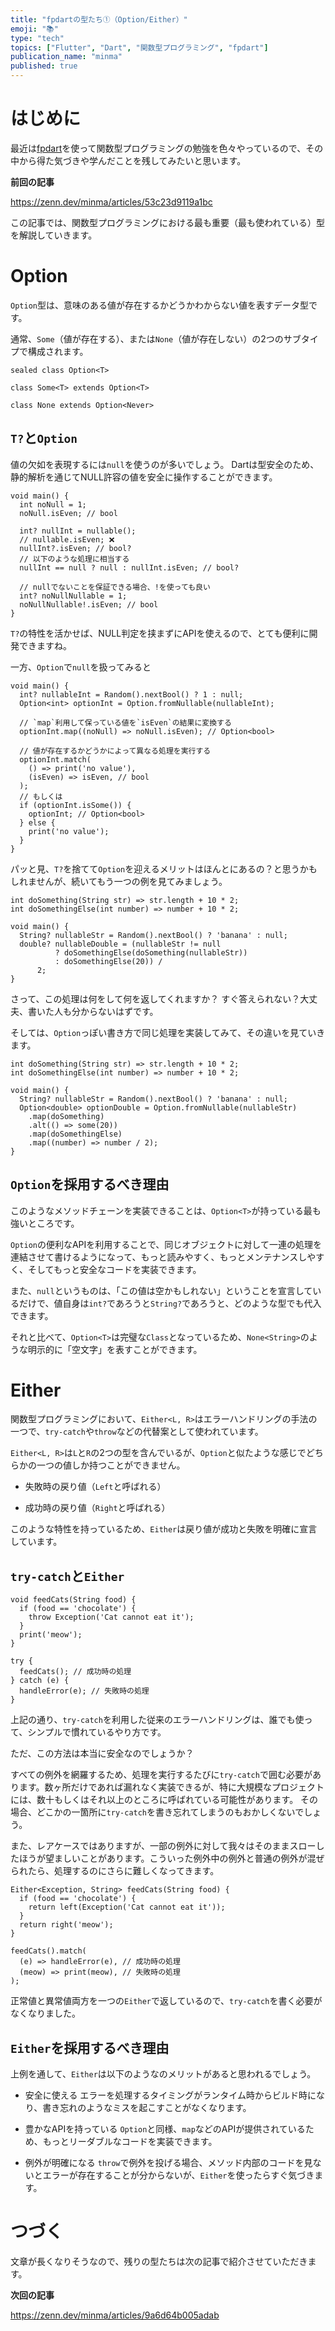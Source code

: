 ```yaml
---
title: "fpdartの型たち①（Option/Either）"
emoji: "📚"
type: "tech"
topics: ["Flutter", "Dart", "関数型プログラミング", "fpdart"]
publication_name: "minma"
published: true
---
```

# はじめに

最近は[fpdart](https://pub.dev/packages/fpdart)を使って関数型プログラミングの勉強を色々やっているので、その中から得た気づきや学んだことを残してみたいと思います。

**前回の記事**

https://zenn.dev/minma/articles/53c23d9119a1bc

この記事では、関数型プログラミングにおける最も重要（最も使われている）型を解説していきます。

# Option

`Option`型は、意味のある値が存在するかどうかわからない値を表すデータ型です。

通常、`Some`（値が存在する）、または`None`（値が存在しない）の2つのサブタイプで構成されます。

```dart:Option
sealed class Option<T>

class Some<T> extends Option<T>

class None extends Option<Never>
```

## `T?`と`Option`

値の欠如を表現するには`null`を使うのが多いでしょう。
Dartは型安全のため、静的解析を通じてNULL許容の値を安全に操作することができます。

```dart:T?
void main() {
  int noNull = 1;
  noNull.isEven; // bool

  int? nullInt = nullable();
  // nullable.isEven; ❌
  nullInt?.isEven; // bool?
  // 以下のような処理に相当する
  nullInt == null ? null : nullInt.isEven; // bool?

  // nullでないことを保証できる場合、!を使っても良い
  int? noNullNullable = 1;
  noNullNullable!.isEven; // bool
}
```
`T?`の特性を活かせば、NULL判定を挟まずにAPIを使えるので、とても便利に開発できますね。

一方、`Option`で`null`を扱ってみると

```dart:Option
void main() {
  int? nullableInt = Random().nextBool() ? 1 : null;
  Option<int> optionInt = Option.fromNullable(nullableInt);

  // `map`利用して保っている値を`isEven`の結果に変換する
  optionInt.map((noNull) => noNull.isEven); // Option<bool>

  // 値が存在するかどうかによって異なる処理を実行する
  optionInt.match(
    () => print('no value'),
    (isEven) => isEven, // bool
  );
  // もしくは
  if (optionInt.isSome()) {
    optionInt; // Option<bool>
  } else {
    print('no value');
  }
}
```

パッと見、`T?`を捨てて`Option`を迎えるメリットはほんとにあるの？と思うかもしれませんが、続いてもう一つの例を見てみましょう。

```dart:T?
int doSomething(String str) => str.length + 10 * 2;
int doSomethingElse(int number) => number + 10 * 2;

void main() {
  String? nullableStr = Random().nextBool() ? 'banana' : null;
  double? nullableDouble = (nullableStr != null
          ? doSomethingElse(doSomething(nullableStr))
          : doSomethingElse(20)) /
      2;
}
```

さって、この処理は何をして何を返してくれますか？
すぐ答えられない？大丈夫、書いた人も分からないはずです。

そしては、`Option`っぽい書き方で同じ処理を実装してみて、その違いを見ていきます。

```dart:Option
int doSomething(String str) => str.length + 10 * 2;
int doSomethingElse(int number) => number + 10 * 2;

void main() {
  String? nullableStr = Random().nextBool() ? 'banana' : null;
  Option<double> optionDouble = Option.fromNullable(nullableStr)
    .map(doSomething)
    .alt(() => some(20))
    .map(doSomethingElse)
    .map((number) => number / 2);
}
```

## `Option`を採用するべき理由

このようなメソッドチェーンを実装できることは、`Option<T>`が持っている最も強いところです。

`Option`の便利なAPIを利用することで、同じオブジェクトに対して一連の処理を連結させて書けるようになって、もっと読みやすく、もっとメンテナンスしやすく、そしてもっと安全なコードを実装できます。


また、`null`というものは、「この値は空かもしれない」ということを宣言しているだけで、値自身は`int?`であろうと`String?`であろうと、どのような型でも代入できます。

それと比べて、`Option<T>`は完璧な`Class`となっているため、`None<String>`のような明示的に「空文字」を表すことができます。

# Either

関数型プログラミングにおいて、`Either<L, R>`はエラーハンドリングの手法の一つで、`try-catch`や`throw`などの代替案として使われています。

`Either<L, R>`は`L`と`R`の2つの型を含んでいるが、`Option`と似たような感じでどちらかの一つの値しか持つことができません。

- 失敗時の戻り値（`Left`と呼ばれる）

- 成功時の戻り値（`Right`と呼ばれる）

このような特性を持っているため、`Either`は戻り値が成功と失敗を明確に宣言しています。

## `try-catch`と`Either`

```dart:try-catch
void feedCats(String food) {
  if (food == 'chocolate') {
    throw Exception('Cat cannot eat it');
  }
  print('meow');
}

try {
  feedCats(); // 成功時の処理
} catch (e) {
  handleError(e); // 失敗時の処理
}
```

上記の通り、`try-catch`を利用した従来のエラーハンドリングは、誰でも使って、シンプルで慣れているやり方です。

ただ、この方法は本当に安全なのでしょうか？

すべての例外を網羅するため、処理を実行するたびに`try-catch`で囲む必要があります。数ヶ所だけであれば漏れなく実装できるが、特に大規模なプロジェクトには、数十もしくはそれ以上のところに呼ばれている可能性があります。
その場合、どこかの一箇所に`try-catch`を書き忘れてしまうのもおかしくないでしょう。

また、レアケースではありますが、一部の例外に対して我々はそのままスローしたほうが望ましいことがあります。こういった例外中の例外と普通の例外が混ぜられたら、処理するのにさらに難しくなってきます。

```dart:Either
Either<Exception, String> feedCats(String food) {
  if (food == 'chocolate') {
    return left(Exception('Cat cannot eat it'));
  }
  return right('meow');
}

feedCats().match(
  (e) => handleError(e), // 成功時の処理
  (meow) => print(meow), // 失敗時の処理
);
```

正常値と異常値両方を一つの`Either`で返しているので、`try-catch`を書く必要がなくなりました。


## `Either`を採用するべき理由

上例を通して、`Either`は以下のようなのメリットがあると思われるでしょう。

- 安全に使える
  エラーを処理するタイミングがランタイム時からビルド時になり、書き忘れのようなミスを起こすことがなくなります。

- 豊かなAPIを持っている
  `Option`と同様、`map`などのAPIが提供されているため、もっとリーダブルなコードを実装できます。

- 例外が明確になる
  `throw`で例外を投げる場合、メソッド内部のコードを見ないとエラーが存在することが分からないが、`Either`を使ったらすぐ気づきます。

# つづく

文章が長くなりそうなので、残りの型たちは次の記事で紹介させていただきます。

**次回の記事**

https://zenn.dev/minma/articles/9a6d64b005adab
